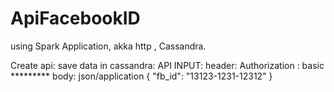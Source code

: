 # ApiFacebookID
using Spark Application, akka http , Cassandra.

Create api: save data in cassandra:
API INPUT:
header: Authorization : basic *********
body: json/application
  {
    "fb_id": "13123-1231-12312"
  }
